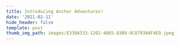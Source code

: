 ```yaml
---
title: Introducing Anchor Adventures!
date: '2021-02-11'
hide_header: false
template: post
thumb_img_path: images/E338A333-1202-4865-83B9-0C879304F4E9.jpeg
---
```

